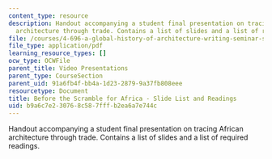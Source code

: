 ```yaml
---
content_type: resource
description: Handout accompanying a student final presentation on tracing African
  architecture through trade. Contains a list of slides and a list of required readings.
file: /courses/4-696-a-global-history-of-architecture-writing-seminar-spring-2008/b9a6c7e230768c587fffb2ea6a7e744c_MIT4_696s08_project03_read.pdf
file_type: application/pdf
learning_resource_types: []
ocw_type: OCWFile
parent_title: Video Presentations
parent_type: CourseSection
parent_uid: 91a6fb4f-bb4a-1d23-2879-9a37fb808eee
resourcetype: Document
title: Before the Scramble for Africa - Slide List and Readings
uid: b9a6c7e2-3076-8c58-7fff-b2ea6a7e744c
---
```

Handout accompanying a student final presentation on tracing African architecture through trade. Contains a list of slides and a list of required readings.

